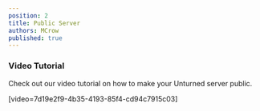 ```yaml
---
position: 2
title: Public Server
authors: MCrow
published: true
---
```


### Video Tutorial
Check out our video tutorial on how to make your Unturned server public.

[video=7d19e2f9-4b35-4193-85f4-cd94c7915c03]